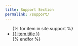 ```yaml
---
title: Support Section
permalink: /support/
---
```


<ul>
{% for item in site.support %}
    <li><a href="{{ item.url }}">{{ item.title }}</a></li>
{% endfor %}
</ul>
